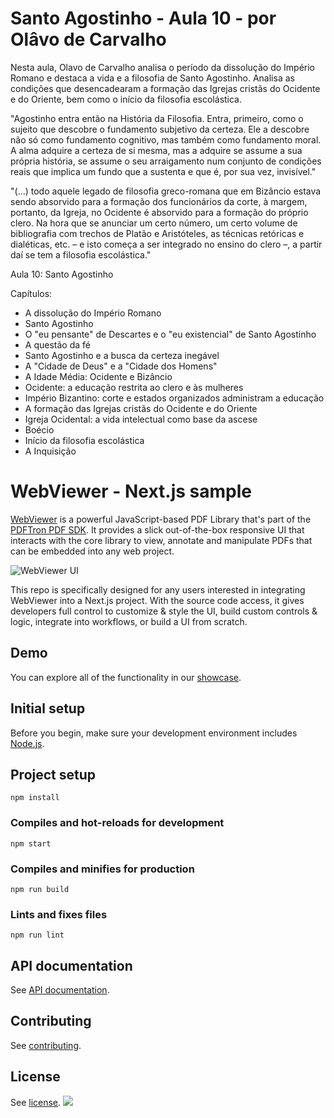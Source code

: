 # Santo Agostinho - Aula 10 - por Olâvo de Carvalho

Nesta aula, Olavo de Carvalho analisa o período da dissolução do Império Romano e destaca a vida e a filosofia de Santo Agostinho. Analisa as condições que desencadearam a formação das Igrejas cristãs do Ocidente e do Oriente, bem como o início da filosofia escolástica.

"Agostinho entra então na História da Filosofia. Entra, primeiro, como o sujeito que descobre o fundamento subjetivo da certeza. Ele a descobre não só como fundamento cognitivo, mas também como fundamento moral. A alma adquire a certeza de si mesma, mas a adquire se assume a sua própria história, se assume o seu arraigamento num conjunto de condições reais que implica um fundo que a sustenta e que é, por sua vez, invisível."

"(...) todo aquele legado de filosofia greco-romana que em Bizâncio estava sendo absorvido para a formação dos funcionários da corte, à margem, portanto, da Igreja, no Ocidente é absorvido para a formação do próprio clero. Na hora que se anunciar um certo número, um certo volume de bibliografia com trechos de Platão e Aristóteles, as técnicas retóricas e dialéticas, etc. – e isto começa a ser integrado no ensino do clero –, a partir daí se tem a filosofia escolástica."

Aula 10: Santo Agostinho

Capítulos:

- A dissolução do Império Romano
- Santo Agostinho
- O "eu pensante" de Descartes e o "eu existencial" de Santo Agostinho
- A questão da fé
- Santo Agostinho e a busca da certeza inegável
- A "Cidade de Deus" e a "Cidade dos Homens"
- A Idade Média: Ocidente e Bizâncio
- Ocidente: a educação restrita ao clero e às mulheres
- Império Bizantino: corte e estados organizados administram a educação
- A formação das Igrejas cristãs do Ocidente e do Oriente
- Igreja Ocidental: a vida intelectual como base da ascese
- Boécio
- Início da filosofia escolástica
- A Inquisição

# WebViewer - Next.js sample

[WebViewer](https://www.pdftron.com/documentation/web/) is a powerful JavaScript-based PDF Library that's part of the [PDFTron PDF SDK](https://www.pdftron.com). It provides a slick out-of-the-box responsive UI that interacts with the core library to view, annotate and manipulate PDFs that can be embedded into any web project.

![WebViewer UI](https://www.pdftron.com/downloads/pl/webviewer-ui.png)

This repo is specifically designed for any users interested in integrating WebViewer into a Next.js project. With the source code access, it gives developers full control to customize & style the UI, build custom controls & logic, integrate into workflows, or build a UI from scratch.

## Demo

You can explore all of the functionality in our [showcase](https://www.pdftron.com/webviewer/demo/).

## Initial setup

Before you begin, make sure your development environment includes [Node.js](https://nodejs.org/en/).

## Project setup
```
npm install
```

### Compiles and hot-reloads for development
```
npm start
```

### Compiles and minifies for production
```
npm run build
```

### Lints and fixes files
```
npm run lint
```

## API documentation

See [API documentation](https://www.pdftron.com/documentation/web/guides/ui/apis).

## Contributing

See [contributing](./CONTRIBUTING.md).

## License

See [license](./LICENSE).
![](https://onepixel.pdftron.com/webviewer-ui)
